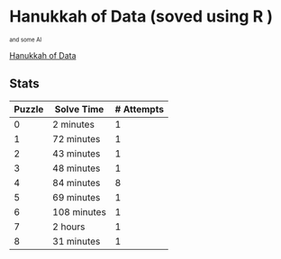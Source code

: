 # Hanukkah of Data (soved using R )
<sup><sub>and some AI</sub></sup>

[Hanukkah of Data](https://hanukkah.bluebird.sh/about/)

## Stats
| Puzzle | Solve Time |	# Attempts |
|---|---|---|
|0 	|2 minutes  | 1|
|1 	|72 minutes | 1|
|2 	|43 minutes | 1|
|3 	|48 minutes | 1|
|4 	|84 minutes | 8|
|5 	|69 minutes | 1|
|6 	|108 minutes| 1|
|7 	|2 hours 	| 1|
|8 	|31 minutes | 1|

